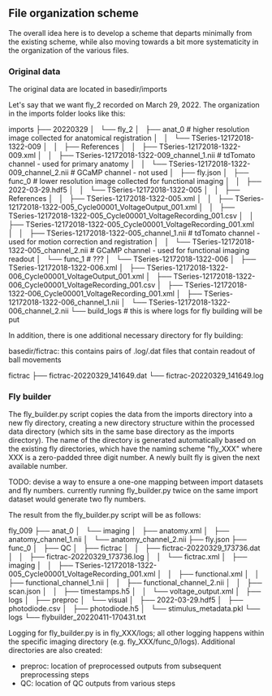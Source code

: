 ## File organization scheme

The overall idea here is to develop a scheme that departs minimally from the existing scheme, while also moving towards a bit more systematicity in the organization of the various files.

### Original data

The original data are located in basedir/imports

Let's say that we want fly_2 recorded on March 29, 2022.  The organization in the imports folder looks like this:

imports
├── 20220329
│   └── fly_2
│       ├── anat_0  # higher resolution image collected for anatomical registration
│       │   └── TSeries-12172018-1322-009
│       │       ├── References
│       │       ├── TSeries-12172018-1322-009.xml
│       │       ├── TSeries-12172018-1322-009_channel_1.nii  # tdTomato channel - used for primary anatomy
│       │       └── TSeries-12172018-1322-009_channel_2.nii  # GCaMP channel - not used 
│       ├── fly.json
│       ├── func_0  # lower resolution image collected for functional imaging
│       │   ├── 2022-03-29.hdf5
│       │   └── TSeries-12172018-1322-005
│       │       ├── References
│       │       ├── TSeries-12172018-1322-005.xml
│       │       ├── TSeries-12172018-1322-005_Cycle00001_VoltageOutput_001.xml
│       │       ├── TSeries-12172018-1322-005_Cycle00001_VoltageRecording_001.csv
│       │       ├── TSeries-12172018-1322-005_Cycle00001_VoltageRecording_001.xml
│       │       ├── TSeries-12172018-1322-005_channel_1.nii # tdTomato channel - used for motion correction and registration
│       │       └── TSeries-12172018-1322-005_channel_2.nii # GCaMP channel - used for functional imaging readout
│       └── func_1  # ???
│           └── TSeries-12172018-1322-006
│               ├── TSeries-12172018-1322-006.xml
│               ├── TSeries-12172018-1322-006_Cycle00001_VoltageOutput_001.xml
│               ├── TSeries-12172018-1322-006_Cycle00001_VoltageRecording_001.csv
│               ├── TSeries-12172018-1322-006_Cycle00001_VoltageRecording_001.xml
│               ├── TSeries-12172018-1322-006_channel_1.nii
│               └── TSeries-12172018-1322-006_channel_2.nii
└── build_logs  # this is where logs for fly building will be put

In addition, there is one additional necessary directory for fly building:

basedir/fictrac: this contains pairs of .log/.dat files that contain readout of ball movements

fictrac
├── fictrac-20220329_141649.dat
└── fictrac-20220329_141649.log


### Fly builder

The fly_builder.py script copies the data from the imports directory into a new fly directory, creating a new directory structure within the processed data directory (which sits in the same base directory as the imports directory).  The name of the directory is generated automatically based on the existing fly directories, which have the naming scheme "fly_XXX" where XXX is a zero-padded three digit number.  A newly built fly is given the next available number.

TODO: devise a way to ensure a one-one mapping between import datasets and fly numbers.  currently running fly_builder.py twice on the same import dataset would generate two fly numbers.

The result from the fly_builder.py script will be as follows:


fly_009
├── anat_0
│   └── imaging
│       ├── anatomy.xml
│       ├── anatomy_channel_1.nii
│       └── anatomy_channel_2.nii
├── fly.json
├── func_0
│   ├── QC
│   ├── fictrac
│   │   ├── fictrac-20220329_173736.dat
│   │   ├── fictrac-20220329_173736.log
│   │   └── fictrac.xml
│   ├── imaging
│   │   ├── TSeries-12172018-1322-005_Cycle00001_VoltageRecording_001.xml
│   │   ├── functional.xml
│   │   ├── functional_channel_1.nii
│   │   ├── functional_channel_2.nii
│   │   ├── scan.json
│   │   ├── timestamps.h5
│   │   └── voltage_output.xml
│   ├── logs
│   ├── preproc
│   └── visual
│       ├── 2022-03-29.hdf5
│       ├── photodiode.csv
│       ├── photodiode.h5
│       └── stimulus_metadata.pkl
└── logs
    └── flybuilder_20220411-170431.txt

Logging for fly_builder.py is in fly_XXX/logs; all other logging happens within the specific imaging directory (e.g. fly_XXX/func_0/logs).  Additional directories are also created:

- preproc: location of preprocessed outputs from subsequent preprocessing steps
- QC: location of QC outputs from various steps

